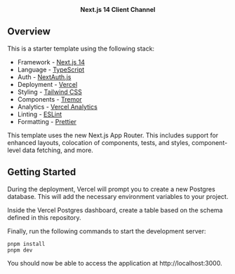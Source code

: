 
<div align="center"><strong>Next.js 14 Client Channel</strong></div>
</div>

## Overview

This is a starter template using the following stack:

- Framework - [Next.js 14](https://nextjs.org/14)
- Language - [TypeScript](https://www.typescriptlang.org)
- Auth - [NextAuth.js](https://next-auth.js.org)
- Deployment - [Vercel](https://vercel.com/docs/concepts/next.js/overview)
- Styling - [Tailwind CSS](https://tailwindcss.com)
- Components - [Tremor](https://www.tremor.so)
- Analytics - [Vercel Analytics](https://vercel.com/analytics)
- Linting - [ESLint](https://eslint.org)
- Formatting - [Prettier](https://prettier.io)

This template uses the new Next.js App Router. This includes support for enhanced layouts, colocation of components, tests, and styles, component-level data fetching, and more.

## Getting Started

During the deployment, Vercel will prompt you to create a new Postgres database. This will add the necessary environment variables to your project.

Inside the Vercel Postgres dashboard, create a table based on the schema defined in this repository.



Finally, run the following commands to start the development server:

```
pnpm install
pnpm dev
```

You should now be able to access the application at http://localhost:3000.
